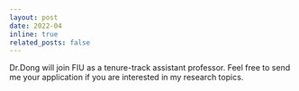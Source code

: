 ```yaml
---
layout: post
date: 2022-04
inline: true
related_posts: false
---
```


Dr.Dong will join FIU as a tenure-track assistant professor. Feel free to send me your application if you are interested in my research topics.
